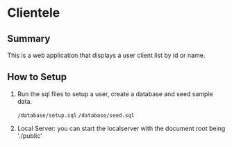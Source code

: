 # Clientele #

## Summary ##
This is a web application that displays a user client list by id or name.

## How to Setup ##

1. Run the sql files to setup a user, create a database and seed sample data.

    `/database/setup.sql`
    `/database/seed.sql`
2. Local Server: you can start the localserver with the document root being './public'